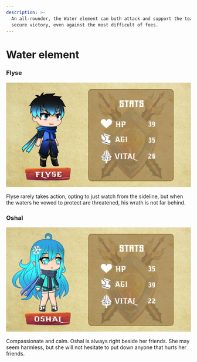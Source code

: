 ```yaml
---
description: >-
  An all-rounder, the Water element can both attack and support the team to
  secure victory, even against the most difficult of foes.
---
```


# Water element

### Flyse

![](../../../.gitbook/assets/character-flyse.png)

Flyse rarely takes action, opting to just watch from the sideline, but when the waters he vowed to protect are threatened, his wrath is not far behind.

### Oshal

![](../../../.gitbook/assets/character-stats-oshal.png)

Compassionate and calm. Oshal is always right beside her friends. She may seem harmless, but she will not hesitate to put down anyone that hurts her friends.
